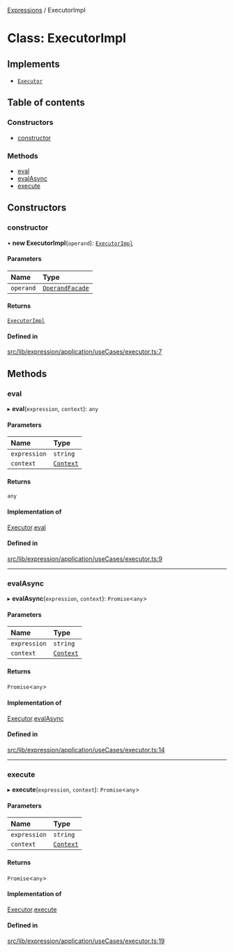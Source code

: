 [Expressions](../README.md) / ExecutorImpl

# Class: ExecutorImpl

## Implements

- [`Executor`](../interfaces/Executor.md)

## Table of contents

### Constructors

- [constructor](ExecutorImpl.md#constructor)

### Methods

- [eval](ExecutorImpl.md#eval)
- [evalAsync](ExecutorImpl.md#evalasync)
- [execute](ExecutorImpl.md#execute)

## Constructors

### constructor

• **new ExecutorImpl**(`operand`): [`ExecutorImpl`](ExecutorImpl.md)

#### Parameters

| Name | Type |
| :------ | :------ |
| `operand` | [`OperandFacade`](../interfaces/OperandFacade.md) |

#### Returns

[`ExecutorImpl`](ExecutorImpl.md)

#### Defined in

[src/lib/expression/application/useCases/executor.ts:7](https://github.com/data7expressions/3xpr/blob/2c0e61c034cb60bff8ac419f4ab59027dc3bdc28/src/lib/expression/application/useCases/executor.ts#L7)

## Methods

### eval

▸ **eval**(`expression`, `context`): `any`

#### Parameters

| Name | Type |
| :------ | :------ |
| `expression` | `string` |
| `context` | [`Context`](Context.md) |

#### Returns

`any`

#### Implementation of

[Executor](../interfaces/Executor.md).[eval](../interfaces/Executor.md#eval)

#### Defined in

[src/lib/expression/application/useCases/executor.ts:9](https://github.com/data7expressions/3xpr/blob/2c0e61c034cb60bff8ac419f4ab59027dc3bdc28/src/lib/expression/application/useCases/executor.ts#L9)

___

### evalAsync

▸ **evalAsync**(`expression`, `context`): `Promise`\<`any`\>

#### Parameters

| Name | Type |
| :------ | :------ |
| `expression` | `string` |
| `context` | [`Context`](Context.md) |

#### Returns

`Promise`\<`any`\>

#### Implementation of

[Executor](../interfaces/Executor.md).[evalAsync](../interfaces/Executor.md#evalasync)

#### Defined in

[src/lib/expression/application/useCases/executor.ts:14](https://github.com/data7expressions/3xpr/blob/2c0e61c034cb60bff8ac419f4ab59027dc3bdc28/src/lib/expression/application/useCases/executor.ts#L14)

___

### execute

▸ **execute**(`expression`, `context`): `Promise`\<`any`\>

#### Parameters

| Name | Type |
| :------ | :------ |
| `expression` | `string` |
| `context` | [`Context`](Context.md) |

#### Returns

`Promise`\<`any`\>

#### Implementation of

[Executor](../interfaces/Executor.md).[execute](../interfaces/Executor.md#execute)

#### Defined in

[src/lib/expression/application/useCases/executor.ts:19](https://github.com/data7expressions/3xpr/blob/2c0e61c034cb60bff8ac419f4ab59027dc3bdc28/src/lib/expression/application/useCases/executor.ts#L19)
